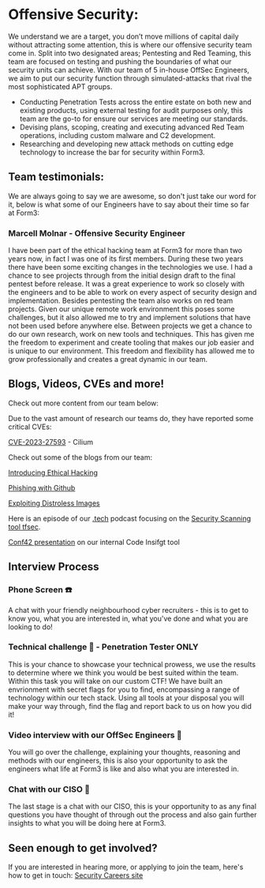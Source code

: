# Offensive Security:
We understand we are a target, you don’t move millions of capital daily without attracting some attention, this is where our offensive security team come in. Split into two designated areas; Pentesting and Red Teaming, this team are focused on testing and pushing the boundaries of what our security units can achieve. With our team of 5 in-house OffSec Engineers, we aim to put our security function through simulated-attacks that rival the most sophisticated APT groups.

* Conducting Penetration Tests across the entire estate on both new and existing products, using external testing for audit purposes only, this team are the go-to for ensure our services are meeting our standards. 
* Devising plans, scoping, creating and executing advanced Red Team operations, including custom malware and C2 development. 
* Researching and developing new attack methods on cutting edge technology to increase the bar for security within Form3. 

## Team testimonials:
We are always going to say we are awesome, so don't just take our word for it, below is what some of our Engineers have to say about their time so far at Form3:  

### Marcell Molnar - Offensive Security Engineer

I have been part of the ethical hacking team at Form3 for more than two years now, in fact I was one of its first members. 
During these two years there have been some exciting changes in the technologies we use. I had a chance to see projects through from the initial design draft to the final pentest before release. It was a great experience to work so closely with the engineers and to be able to work on every aspect of security design and implementation. 
Besides pentesting the team also works on red team projects. Given our unique remote work environment this poses some challenges, but it also allowed me to try and implement solutions that have not been used before anywhere else.
Between projects we get a chance to do our own research, work on new tools and techniques. This has given me the freedom to experiment and create tooling that makes our job easier and is unique to our environment. 
This freedom and flexibility has allowed me to grow professionally and creates a great dynamic in our team. 

## Blogs, Videos, CVEs and more! 
Check out more content from our team below: 

Due to the vast amount of research our teams do, they have reported some critical CVEs: 

[CVE-2023-27593](https://github.com/cilium/cilium/security/advisories/GHSA-4hc4-pgfx-3mrx) - Cilium 

Check out some of the blogs from our team: 

[Introducing Ethical Hacking](https://www.form3.tech/engineering/content/intro-ethical-hacking)

[Phishing with Github](https://www.form3.tech/engineering/content/phishing-github)

[Exploiting Distroless Images](https://www.form3.tech/engineering/content/exploiting-distroless-images)

Here is an episode of our [.tech](https://techpodcast.form3.tech/) podcast focusing on the [Security Scanning tool tfsec](https://www.form3.tech/engineering/content/security-scanning-using-tfsec). 

[Conf42 presentation](https://www.conf42.com/DevSecOps_2021_Adelina_Simion_Ross_McFarlane_custom_Code_Insight_tool_Form3) on our internal Code Insifgt tool

## Interview Process
### Phone Screen ☎️
A chat with your friendly neighbourhood cyber recruiters - this is to get to know you, what you are interested in, what you've done and what you are looking to do!

### Technical challenge 🏡 - Penetration Tester ONLY 
This is your chance to showcase your technical prowess, we use the results to determine where we think you would be best suited within the team.
Within this task you will take on our custom CTF! We have built an envrionment with secret flags for you to find, encompassing a range of technology within our tech stack. Using all tools at your disposal you will make your way through, find the flag and report back to us on how you did it! 

### Video interview with our OffSec Engineers 🎥
You will go over the challenge, explaining your thoughts, reasoning and methods with our engineers, this is also your opportunity to ask the engineers what life at Form3 is like and also what you are interested in.

### Chat with our CISO 🎥
The last stage is a chat with our CISO, this is your opportunity to as any final questions you have thought of through out the process and also gain further insights to what you will be doing here at Form3.

## Seen enough to get involved? 
If you are interested in hearing more, or applying to join the team, here's how to get in touch: 
[Security Careers site](https://www.form3.tech/careers/vacancies?jobCategory=Security) 

